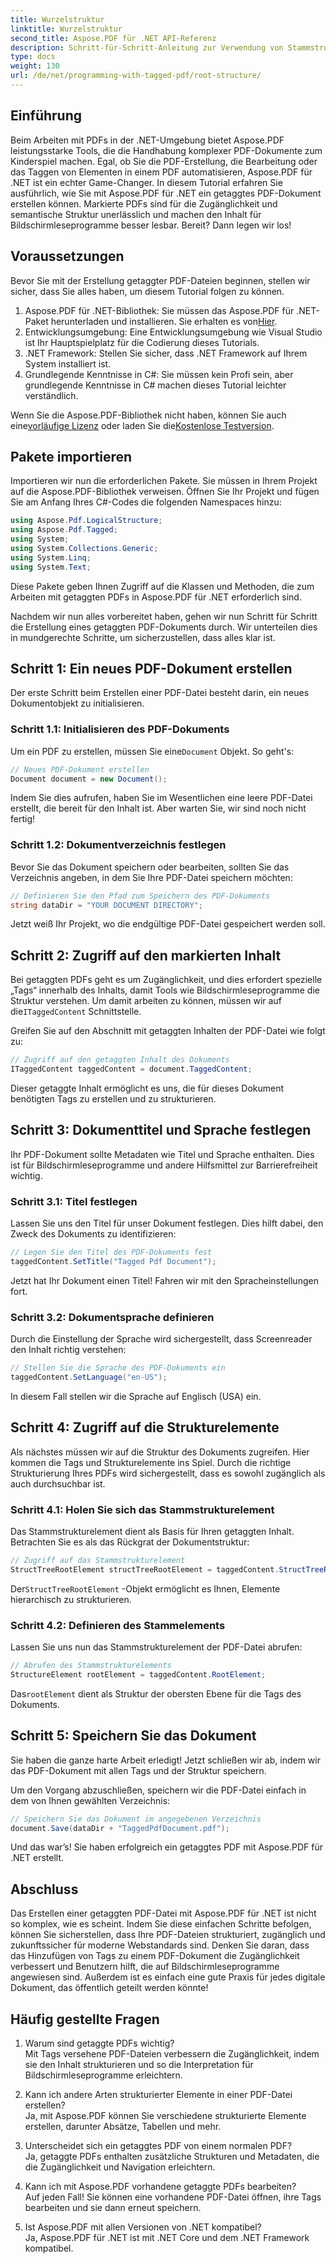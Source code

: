 ```yaml
---
title: Wurzelstruktur
linktitle: Wurzelstruktur
second_title: Aspose.PDF für .NET API-Referenz
description: Schritt-für-Schritt-Anleitung zur Verwendung von Stammstrukturelementen mit Aspose.PDF für .NET, um auf das Stamm- und StructTreeRoot-Objekt des PDF-Dokuments zuzugreifen.
type: docs
weight: 130
url: /de/net/programming-with-tagged-pdf/root-structure/
---
```

## Einführung

Beim Arbeiten mit PDFs in der .NET-Umgebung bietet Aspose.PDF leistungsstarke Tools, die die Handhabung komplexer PDF-Dokumente zum Kinderspiel machen. Egal, ob Sie die PDF-Erstellung, die Bearbeitung oder das Taggen von Elementen in einem PDF automatisieren, Aspose.PDF für .NET ist ein echter Game-Changer. In diesem Tutorial erfahren Sie ausführlich, wie Sie mit Aspose.PDF für .NET ein getaggtes PDF-Dokument erstellen können. Markierte PDFs sind für die Zugänglichkeit und semantische Struktur unerlässlich und machen den Inhalt für Bildschirmleseprogramme besser lesbar. Bereit? Dann legen wir los!

## Voraussetzungen

Bevor Sie mit der Erstellung getaggter PDF-Dateien beginnen, stellen wir sicher, dass Sie alles haben, um diesem Tutorial folgen zu können.

1.  Aspose.PDF für .NET-Bibliothek: Sie müssen das Aspose.PDF für .NET-Paket herunterladen und installieren. Sie erhalten es von[Hier](https://releases.aspose.com/pdf/net/).
2. Entwicklungsumgebung: Eine Entwicklungsumgebung wie Visual Studio ist Ihr Hauptspielplatz für die Codierung dieses Tutorials.
3. .NET Framework: Stellen Sie sicher, dass .NET Framework auf Ihrem System installiert ist.
4. Grundlegende Kenntnisse in C#: Sie müssen kein Profi sein, aber grundlegende Kenntnisse in C# machen dieses Tutorial leichter verständlich.

 Wenn Sie die Aspose.PDF-Bibliothek nicht haben, können Sie auch eine[vorläufige Lizenz](https://purchase.aspose.com/temporary-license/) oder laden Sie die[Kostenlose Testversion](https://releases.aspose.com/).

## Pakete importieren

Importieren wir nun die erforderlichen Pakete. Sie müssen in Ihrem Projekt auf die Aspose.PDF-Bibliothek verweisen. Öffnen Sie Ihr Projekt und fügen Sie am Anfang Ihres C#-Codes die folgenden Namespaces hinzu:

```csharp
using Aspose.Pdf.LogicalStructure;
using Aspose.Pdf.Tagged;
using System;
using System.Collections.Generic;
using System.Linq;
using System.Text;
```

Diese Pakete geben Ihnen Zugriff auf die Klassen und Methoden, die zum Arbeiten mit getaggten PDFs in Aspose.PDF für .NET erforderlich sind.

Nachdem wir nun alles vorbereitet haben, gehen wir nun Schritt für Schritt die Erstellung eines getaggten PDF-Dokuments durch. Wir unterteilen dies in mundgerechte Schritte, um sicherzustellen, dass alles klar ist.

## Schritt 1: Ein neues PDF-Dokument erstellen

Der erste Schritt beim Erstellen einer PDF-Datei besteht darin, ein neues Dokumentobjekt zu initialisieren.

### Schritt 1.1: Initialisieren des PDF-Dokuments
 Um ein PDF zu erstellen, müssen Sie eine`Document` Objekt. So geht's:

```csharp
// Neues PDF-Dokument erstellen
Document document = new Document();
```

Indem Sie dies aufrufen, haben Sie im Wesentlichen eine leere PDF-Datei erstellt, die bereit für den Inhalt ist. Aber warten Sie, wir sind noch nicht fertig!

### Schritt 1.2: Dokumentverzeichnis festlegen
Bevor Sie das Dokument speichern oder bearbeiten, sollten Sie das Verzeichnis angeben, in dem Sie Ihre PDF-Datei speichern möchten:

```csharp
// Definieren Sie den Pfad zum Speichern des PDF-Dokuments
string dataDir = "YOUR DOCUMENT DIRECTORY";
```

Jetzt weiß Ihr Projekt, wo die endgültige PDF-Datei gespeichert werden soll.

## Schritt 2: Zugriff auf den markierten Inhalt

 Bei getaggten PDFs geht es um Zugänglichkeit, und dies erfordert spezielle „Tags“ innerhalb des Inhalts, damit Tools wie Bildschirmleseprogramme die Struktur verstehen. Um damit arbeiten zu können, müssen wir auf die`ITaggedContent` Schnittstelle.

Greifen Sie auf den Abschnitt mit getaggten Inhalten der PDF-Datei wie folgt zu:

```csharp
// Zugriff auf den getaggten Inhalt des Dokuments
ITaggedContent taggedContent = document.TaggedContent;
```

Dieser getaggte Inhalt ermöglicht es uns, die für dieses Dokument benötigten Tags zu erstellen und zu strukturieren.

## Schritt 3: Dokumenttitel und Sprache festlegen

Ihr PDF-Dokument sollte Metadaten wie Titel und Sprache enthalten. Dies ist für Bildschirmleseprogramme und andere Hilfsmittel zur Barrierefreiheit wichtig.

### Schritt 3.1: Titel festlegen
Lassen Sie uns den Titel für unser Dokument festlegen. Dies hilft dabei, den Zweck des Dokuments zu identifizieren:

```csharp
// Legen Sie den Titel des PDF-Dokuments fest
taggedContent.SetTitle("Tagged Pdf Document");
```

Jetzt hat Ihr Dokument einen Titel! Fahren wir mit den Spracheinstellungen fort.

### Schritt 3.2: Dokumentsprache definieren
Durch die Einstellung der Sprache wird sichergestellt, dass Screenreader den Inhalt richtig verstehen:

```csharp
// Stellen Sie die Sprache des PDF-Dokuments ein
taggedContent.SetLanguage("en-US");
```

In diesem Fall stellen wir die Sprache auf Englisch (USA) ein.

## Schritt 4: Zugriff auf die Strukturelemente

Als nächstes müssen wir auf die Struktur des Dokuments zugreifen. Hier kommen die Tags und Strukturelemente ins Spiel. Durch die richtige Strukturierung Ihres PDFs wird sichergestellt, dass es sowohl zugänglich als auch durchsuchbar ist.

### Schritt 4.1: Holen Sie sich das Stammstrukturelement
Das Stammstrukturelement dient als Basis für Ihren getaggten Inhalt. Betrachten Sie es als das Rückgrat der Dokumentstruktur:

```csharp
// Zugriff auf das Stammstrukturelement
StructTreeRootElement structTreeRootElement = taggedContent.StructTreeRootElement;
```

 Der`StructTreeRootElement` -Objekt ermöglicht es Ihnen, Elemente hierarchisch zu strukturieren.

### Schritt 4.2: Definieren des Stammelements
Lassen Sie uns nun das Stammstrukturelement der PDF-Datei abrufen:

```csharp
// Abrufen des Stammstrukturelements
StructureElement rootElement = taggedContent.RootElement;
```

 Das`rootElement` dient als Struktur der obersten Ebene für die Tags des Dokuments.

## Schritt 5: Speichern Sie das Dokument

Sie haben die ganze harte Arbeit erledigt! Jetzt schließen wir ab, indem wir das PDF-Dokument mit allen Tags und der Struktur speichern.

Um den Vorgang abzuschließen, speichern wir die PDF-Datei einfach in dem von Ihnen gewählten Verzeichnis:

```csharp
// Speichern Sie das Dokument im angegebenen Verzeichnis
document.Save(dataDir + "TaggedPdfDocument.pdf");
```

Und das war’s! Sie haben erfolgreich ein getaggtes PDF mit Aspose.PDF für .NET erstellt. 

## Abschluss

Das Erstellen einer getaggten PDF-Datei mit Aspose.PDF für .NET ist nicht so komplex, wie es scheint. Indem Sie diese einfachen Schritte befolgen, können Sie sicherstellen, dass Ihre PDF-Dateien strukturiert, zugänglich und zukunftssicher für moderne Webstandards sind. Denken Sie daran, dass das Hinzufügen von Tags zu einem PDF-Dokument die Zugänglichkeit verbessert und Benutzern hilft, die auf Bildschirmleseprogramme angewiesen sind. Außerdem ist es einfach eine gute Praxis für jedes digitale Dokument, das öffentlich geteilt werden könnte!

## Häufig gestellte Fragen

1. Warum sind getaggte PDFs wichtig?  
   Mit Tags versehene PDF-Dateien verbessern die Zugänglichkeit, indem sie den Inhalt strukturieren und so die Interpretation für Bildschirmleseprogramme erleichtern.

2. Kann ich andere Arten strukturierter Elemente in einer PDF-Datei erstellen?  
   Ja, mit Aspose.PDF können Sie verschiedene strukturierte Elemente erstellen, darunter Absätze, Tabellen und mehr.

3. Unterscheidet sich ein getaggtes PDF von einem normalen PDF?  
   Ja, getaggte PDFs enthalten zusätzliche Strukturen und Metadaten, die die Zugänglichkeit und Navigation erleichtern.

4. Kann ich mit Aspose.PDF vorhandene getaggte PDFs bearbeiten?  
   Auf jeden Fall! Sie können eine vorhandene PDF-Datei öffnen, ihre Tags bearbeiten und sie dann erneut speichern.

5. Ist Aspose.PDF mit allen Versionen von .NET kompatibel?  
   Ja, Aspose.PDF für .NET ist mit .NET Core und dem .NET Framework kompatibel.